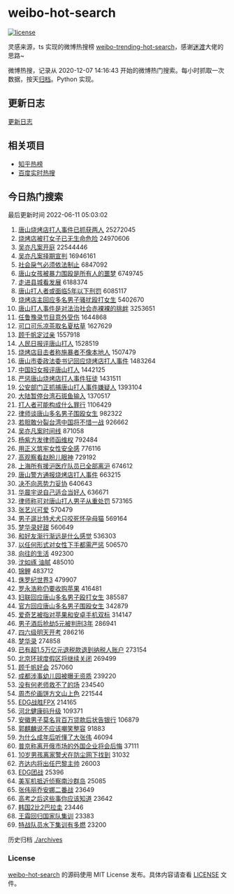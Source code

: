 # weibo-hot-search

[![license](https://img.shields.io/github/license/Arrackisarookie/weibo-hot-search)](https://github.com/Arrackisarookie/weibo-hot-search/blob/master/LICENSE)

灵感来源，ts 实现的微博热搜榜 [weibo-trending-hot-search](https://github.com/justjavac/weibo-trending-hot-search)，感谢[迷渡](https://github.com/justjavac)大佬的思路~

微博热搜，记录从 2020-12-07 14:16:43 开始的微博热门搜索。每小时抓取一次数据，按天[归档](./archives)。Python 实现。

## 更新日志
[更新日志](./UPDATE.md)

## 相关项目
+ [知乎热榜](https://github.com/Arrackisarookie/zhihu-top-search)
+ [百度实时热搜](https://github.com/Arrackisarookie/baidu-hot-search)

## 今日热门搜索

<!-- Rank Begin -->

最后更新时间 2022-06-11 05:03:02

1. [唐山烧烤店打人事件已抓获两人](https://s.weibo.com/weibo?q=%23%E5%94%90%E5%B1%B1%E7%83%A7%E7%83%A4%E5%BA%97%E6%89%93%E4%BA%BA%E4%BA%8B%E4%BB%B6%E5%B7%B2%E6%8A%93%E8%8E%B7%E4%B8%A4%E4%BA%BA%23&Refer=top) 25272045
1. [烧烤店被打女子已无生命危险](https://s.weibo.com/weibo?q=%23%E7%83%A7%E7%83%A4%E5%BA%97%E8%A2%AB%E6%89%93%E5%A5%B3%E5%AD%90%E5%B7%B2%E6%97%A0%E7%94%9F%E5%91%BD%E5%8D%B1%E9%99%A9%23&Refer=top) 24970606
1. [吴亦凡案开庭](https://s.weibo.com/weibo?q=%23%E5%90%B4%E4%BA%A6%E5%87%A1%E6%A1%88%E5%BC%80%E5%BA%AD%23&Refer=top) 22544446
1. [吴亦凡案择期宣判](https://s.weibo.com/weibo?q=%23%E5%90%B4%E4%BA%A6%E5%87%A1%E6%A1%88%E6%8B%A9%E6%9C%9F%E5%AE%A3%E5%88%A4%23&Refer=top) 16946161
1. [社会戾气必须依法制止](https://s.weibo.com/weibo?q=%23%E7%A4%BE%E4%BC%9A%E6%88%BE%E6%B0%94%E5%BF%85%E9%A1%BB%E4%BE%9D%E6%B3%95%E5%88%B6%E6%AD%A2%23&Refer=top) 6847092
1. [唐山女孩被暴力围殴是所有人的噩梦](https://s.weibo.com/weibo?q=%23%E5%94%90%E5%B1%B1%E5%A5%B3%E5%AD%A9%E8%A2%AB%E6%9A%B4%E5%8A%9B%E5%9B%B4%E6%AE%B4%E6%98%AF%E6%89%80%E6%9C%89%E4%BA%BA%E7%9A%84%E5%99%A9%E6%A2%A6%23&Refer=top) 6749745
1. [走进县城看发展](https://s.weibo.com/weibo?q=%23%E8%B5%B0%E8%BF%9B%E5%8E%BF%E5%9F%8E%E7%9C%8B%E5%8F%91%E5%B1%95%23&Refer=top) 6188374
1. [唐山打人者或面临5年以下刑罚](https://s.weibo.com/weibo?q=%23%E5%94%90%E5%B1%B1%E6%89%93%E4%BA%BA%E8%80%85%E6%88%96%E9%9D%A2%E4%B8%B45%E5%B9%B4%E4%BB%A5%E4%B8%8B%E5%88%91%E7%BD%9A%23&Refer=top) 6085117
1. [烧烤店主回应多名男子骚扰殴打女生](https://s.weibo.com/weibo?q=%23%E7%83%A7%E7%83%A4%E5%BA%97%E4%B8%BB%E5%9B%9E%E5%BA%94%E5%A4%9A%E5%90%8D%E7%94%B7%E5%AD%90%E9%AA%9A%E6%89%B0%E6%AE%B4%E6%89%93%E5%A5%B3%E7%94%9F%23&Refer=top) 5402670
1. [唐山打人事件是对法治社会赤裸裸的挑衅](https://s.weibo.com/weibo?q=%23%E5%94%90%E5%B1%B1%E6%89%93%E4%BA%BA%E4%BA%8B%E4%BB%B6%E6%98%AF%E5%AF%B9%E6%B3%95%E6%B2%BB%E7%A4%BE%E4%BC%9A%E8%B5%A4%E8%A3%B8%E8%A3%B8%E7%9A%84%E6%8C%91%E8%A1%85%23&Refer=top) 3253651
1. [任鲁豫录节目意外受伤](https://s.weibo.com/weibo?q=%23%E4%BB%BB%E9%B2%81%E8%B1%AB%E5%BD%95%E8%8A%82%E7%9B%AE%E6%84%8F%E5%A4%96%E5%8F%97%E4%BC%A4%23&Refer=top) 1644868
1. [可口可乐凉茶取名夏枯草](https://s.weibo.com/weibo?q=%23%E5%8F%AF%E5%8F%A3%E5%8F%AF%E4%B9%90%E5%87%89%E8%8C%B6%E5%8F%96%E5%90%8D%E5%A4%8F%E6%9E%AF%E8%8D%89%23&Refer=top) 1627629
1. [顾千帆定过亲](https://s.weibo.com/weibo?q=%23%E9%A1%BE%E5%8D%83%E5%B8%86%E5%AE%9A%E8%BF%87%E4%BA%B2%23&Refer=top) 1557918
1. [人民日报评唐山打人](https://s.weibo.com/weibo?q=%23%E4%BA%BA%E6%B0%91%E6%97%A5%E6%8A%A5%E8%AF%84%E5%94%90%E5%B1%B1%E6%89%93%E4%BA%BA%23&Refer=top) 1528519
1. [烧烤店目击者称施暴者不像本地人](https://s.weibo.com/weibo?q=%23%E7%83%A7%E7%83%A4%E5%BA%97%E7%9B%AE%E5%87%BB%E8%80%85%E7%A7%B0%E6%96%BD%E6%9A%B4%E8%80%85%E4%B8%8D%E5%83%8F%E6%9C%AC%E5%9C%B0%E4%BA%BA%23&Refer=top) 1507479
1. [唐山市委政法委书记回应烧烤店打人事件](https://s.weibo.com/weibo?q=%23%E5%94%90%E5%B1%B1%E5%B8%82%E5%A7%94%E6%94%BF%E6%B3%95%E5%A7%94%E4%B9%A6%E8%AE%B0%E5%9B%9E%E5%BA%94%E7%83%A7%E7%83%A4%E5%BA%97%E6%89%93%E4%BA%BA%E4%BA%8B%E4%BB%B6%23&Refer=top) 1483264
1. [中国妇女报评唐山打人](https://s.weibo.com/weibo?q=%23%E4%B8%AD%E5%9B%BD%E5%A6%87%E5%A5%B3%E6%8A%A5%E8%AF%84%E5%94%90%E5%B1%B1%E6%89%93%E4%BA%BA%23&Refer=top) 1442125
1. [严惩唐山烧烤店打人事件狂徒](https://s.weibo.com/weibo?q=%23%E4%B8%A5%E6%83%A9%E5%94%90%E5%B1%B1%E7%83%A7%E7%83%A4%E5%BA%97%E6%89%93%E4%BA%BA%E4%BA%8B%E4%BB%B6%E7%8B%82%E5%BE%92%23&Refer=top) 1431511
1. [公安部门正抓捕唐山打人事件嫌疑人](https://s.weibo.com/weibo?q=%23%E5%85%AC%E5%AE%89%E9%83%A8%E9%97%A8%E6%AD%A3%E6%8A%93%E6%8D%95%E5%94%90%E5%B1%B1%E6%89%93%E4%BA%BA%E4%BA%8B%E4%BB%B6%E5%AB%8C%E7%96%91%E4%BA%BA%23&Refer=top) 1393104
1. [大陆暂停台湾石斑鱼输入](https://s.weibo.com/weibo?q=%23%E5%A4%A7%E9%99%86%E6%9A%82%E5%81%9C%E5%8F%B0%E6%B9%BE%E7%9F%B3%E6%96%91%E9%B1%BC%E8%BE%93%E5%85%A5%23&Refer=top) 1370517
1. [打人者可能构成什么罪行](https://s.weibo.com/weibo?q=%23%E6%89%93%E4%BA%BA%E8%80%85%E5%8F%AF%E8%83%BD%E6%9E%84%E6%88%90%E4%BB%80%E4%B9%88%E7%BD%AA%E8%A1%8C%23&Refer=top) 1106429
1. [律师谈唐山多名男子围殴女生](https://s.weibo.com/weibo?q=%23%E5%BE%8B%E5%B8%88%E8%B0%88%E5%94%90%E5%B1%B1%E5%A4%9A%E5%90%8D%E7%94%B7%E5%AD%90%E5%9B%B4%E6%AE%B4%E5%A5%B3%E7%94%9F%23&Refer=top) 982322
1. [若胆敢分裂台湾中国将不惜一战](https://s.weibo.com/weibo?q=%23%E8%8B%A5%E8%83%86%E6%95%A2%E5%88%86%E8%A3%82%E5%8F%B0%E6%B9%BE%E4%B8%AD%E5%9B%BD%E5%B0%86%E4%B8%8D%E6%83%9C%E4%B8%80%E6%88%98%23&Refer=top) 926662
1. [吴亦凡案时间线](https://s.weibo.com/weibo?q=%23%E5%90%B4%E4%BA%A6%E5%87%A1%E6%A1%88%E6%97%B6%E9%97%B4%E7%BA%BF%23&Refer=top) 871058
1. [杨紫方发律师函维权](https://s.weibo.com/weibo?q=%23%E6%9D%A8%E7%B4%AB%E6%96%B9%E5%8F%91%E5%BE%8B%E5%B8%88%E5%87%BD%E7%BB%B4%E6%9D%83%23&Refer=top) 792484
1. [用正义筑牢女性安全感](https://s.weibo.com/weibo?q=%23%E7%94%A8%E6%AD%A3%E4%B9%89%E7%AD%91%E7%89%A2%E5%A5%B3%E6%80%A7%E5%AE%89%E5%85%A8%E6%84%9F%23&Refer=top) 776116
1. [高观察看赵盼儿眼神](https://s.weibo.com/weibo?q=%23%E9%AB%98%E8%A7%82%E5%AF%9F%E7%9C%8B%E8%B5%B5%E7%9B%BC%E5%84%BF%E7%9C%BC%E7%A5%9E%23&Refer=top) 729192
1. [上海所有援沪医疗队员已全部离沪](https://s.weibo.com/weibo?q=%23%E4%B8%8A%E6%B5%B7%E6%89%80%E6%9C%89%E6%8F%B4%E6%B2%AA%E5%8C%BB%E7%96%97%E9%98%9F%E5%91%98%E5%B7%B2%E5%85%A8%E9%83%A8%E7%A6%BB%E6%B2%AA%23&Refer=top) 674612
1. [唐山警方通报烧烤店打人事件](https://s.weibo.com/weibo?q=%23%E5%94%90%E5%B1%B1%E8%AD%A6%E6%96%B9%E9%80%9A%E6%8A%A5%E7%83%A7%E7%83%A4%E5%BA%97%E6%89%93%E4%BA%BA%E4%BA%8B%E4%BB%B6%23&Refer=top) 663215
1. [决不向恶势力妥协](https://s.weibo.com/weibo?q=%23%E5%86%B3%E4%B8%8D%E5%90%91%E6%81%B6%E5%8A%BF%E5%8A%9B%E5%A6%A5%E5%8D%8F%23&Refer=top) 640643
1. [华晨宇说自己适合当好人](https://s.weibo.com/weibo?q=%23%E5%8D%8E%E6%99%A8%E5%AE%87%E8%AF%B4%E8%87%AA%E5%B7%B1%E9%80%82%E5%90%88%E5%BD%93%E5%A5%BD%E4%BA%BA%23&Refer=top) 636671
1. [律师称可对唐山打人男子从重处罚](https://s.weibo.com/weibo?q=%23%E5%BE%8B%E5%B8%88%E7%A7%B0%E5%8F%AF%E5%AF%B9%E5%94%90%E5%B1%B1%E6%89%93%E4%BA%BA%E7%94%B7%E5%AD%90%E4%BB%8E%E9%87%8D%E5%A4%84%E7%BD%9A%23&Refer=top) 573165
1. [张艺兴可爱](https://s.weibo.com/weibo?q=%23%E5%BC%A0%E8%89%BA%E5%85%B4%E5%8F%AF%E7%88%B1%23&Refer=top) 570479
1. [男子遛比特犬犬只咬死怀孕母猫](https://s.weibo.com/weibo?q=%23%E7%94%B7%E5%AD%90%E9%81%9B%E6%AF%94%E7%89%B9%E7%8A%AC%E7%8A%AC%E5%8F%AA%E5%92%AC%E6%AD%BB%E6%80%80%E5%AD%95%E6%AF%8D%E7%8C%AB%23&Refer=top) 569164
1. [梦华录好甜](https://s.weibo.com/weibo?q=%23%E6%A2%A6%E5%8D%8E%E5%BD%95%E5%A5%BD%E7%94%9C%23&Refer=top) 560649
1. [和好友渐行渐远是什么感觉](https://s.weibo.com/weibo?q=%23%E5%92%8C%E5%A5%BD%E5%8F%8B%E6%B8%90%E8%A1%8C%E6%B8%90%E8%BF%9C%E6%98%AF%E4%BB%80%E4%B9%88%E6%84%9F%E8%A7%89%23&Refer=top) 536303
1. [以任何形式对女性下手都需严惩](https://s.weibo.com/weibo?q=%23%E4%BB%A5%E4%BB%BB%E4%BD%95%E5%BD%A2%E5%BC%8F%E5%AF%B9%E5%A5%B3%E6%80%A7%E4%B8%8B%E6%89%8B%E9%83%BD%E9%9C%80%E4%B8%A5%E6%83%A9%23&Refer=top) 506570
1. [向往的生活](https://s.weibo.com/weibo?q=%E5%90%91%E5%BE%80%E7%9A%84%E7%94%9F%E6%B4%BB&Refer=top) 492300
1. [沈如琢 油腻](https://s.weibo.com/weibo?q=%E6%B2%88%E5%A6%82%E7%90%A2%20%E6%B2%B9%E8%85%BB&Refer=top) 485010
1. [锦鲤](https://s.weibo.com/weibo?q=%E9%94%A6%E9%B2%A4&Refer=top) 483712
1. [侏罗纪世界3](https://s.weibo.com/weibo?q=%E4%BE%8F%E7%BD%97%E7%BA%AA%E4%B8%96%E7%95%8C3&Refer=top) 479907
1. [罗永浩称仍要收购苹果](https://s.weibo.com/weibo?q=%23%E7%BD%97%E6%B0%B8%E6%B5%A9%E7%A7%B0%E4%BB%8D%E8%A6%81%E6%94%B6%E8%B4%AD%E8%8B%B9%E6%9E%9C%23&Refer=top) 416481
1. [妇联回应唐山多名男子殴打女生](https://s.weibo.com/weibo?q=%23%E5%A6%87%E8%81%94%E5%9B%9E%E5%BA%94%E5%94%90%E5%B1%B1%E5%A4%9A%E5%90%8D%E7%94%B7%E5%AD%90%E6%AE%B4%E6%89%93%E5%A5%B3%E7%94%9F%23&Refer=top) 385587
1. [官方回应唐山多名男子围殴女生](https://s.weibo.com/weibo?q=%23%E5%AE%98%E6%96%B9%E5%9B%9E%E5%BA%94%E5%94%90%E5%B1%B1%E5%A4%9A%E5%90%8D%E7%94%B7%E5%AD%90%E5%9B%B4%E6%AE%B4%E5%A5%B3%E7%94%9F%23&Refer=top) 342879
1. [爱奇艺被指对苹果和安卓手机双标](https://s.weibo.com/weibo?q=%23%E7%88%B1%E5%A5%87%E8%89%BA%E8%A2%AB%E6%8C%87%E5%AF%B9%E8%8B%B9%E6%9E%9C%E5%92%8C%E5%AE%89%E5%8D%93%E6%89%8B%E6%9C%BA%E5%8F%8C%E6%A0%87%23&Refer=top) 314147
1. [男子酒后抢劫5元被判刑3年](https://s.weibo.com/weibo?q=%23%E7%94%B7%E5%AD%90%E9%85%92%E5%90%8E%E6%8A%A2%E5%8A%AB5%E5%85%83%E8%A2%AB%E5%88%A4%E5%88%913%E5%B9%B4%23&Refer=top) 286941
1. [四六级明天开考](https://s.weibo.com/weibo?q=%23%E5%9B%9B%E5%85%AD%E7%BA%A7%E6%98%8E%E5%A4%A9%E5%BC%80%E8%80%83%23&Refer=top) 286216
1. [梦华录](https://s.weibo.com/weibo?q=%23%E6%A2%A6%E5%8D%8E%E5%BD%95%23&Refer=top) 274858
1. [已有超1.5万亿元退税款退到纳税人账户](https://s.weibo.com/weibo?q=%23%E5%B7%B2%E6%9C%89%E8%B6%851.5%E4%B8%87%E4%BA%BF%E5%85%83%E9%80%80%E7%A8%8E%E6%AC%BE%E9%80%80%E5%88%B0%E7%BA%B3%E7%A8%8E%E4%BA%BA%E8%B4%A6%E6%88%B7%23&Refer=top) 273154
1. [北京环球度假区将继续关闭](https://s.weibo.com/weibo?q=%23%E5%8C%97%E4%BA%AC%E7%8E%AF%E7%90%83%E5%BA%A6%E5%81%87%E5%8C%BA%E5%B0%86%E7%BB%A7%E7%BB%AD%E5%85%B3%E9%97%AD%23&Refer=top) 269499
1. [顾千帆好会](https://s.weibo.com/weibo?q=%23%E9%A1%BE%E5%8D%83%E5%B8%86%E5%A5%BD%E4%BC%9A%23&Refer=top) 257060
1. [成都涉事幼儿园被曝无资质](https://s.weibo.com/weibo?q=%23%E6%88%90%E9%83%BD%E6%B6%89%E4%BA%8B%E5%B9%BC%E5%84%BF%E5%9B%AD%E8%A2%AB%E6%9B%9D%E6%97%A0%E8%B5%84%E8%B4%A8%23&Refer=top) 239220
1. [没有何老师救不了的场](https://s.weibo.com/weibo?q=%23%E6%B2%A1%E6%9C%89%E4%BD%95%E8%80%81%E5%B8%88%E6%95%91%E4%B8%8D%E4%BA%86%E7%9A%84%E5%9C%BA%23&Refer=top) 234540
1. [周杰伦画饼方文山上色](https://s.weibo.com/weibo?q=%23%E5%91%A8%E6%9D%B0%E4%BC%A6%E7%94%BB%E9%A5%BC%E6%96%B9%E6%96%87%E5%B1%B1%E4%B8%8A%E8%89%B2%23&Refer=top) 221544
1. [EDG战胜FPX](https://s.weibo.com/weibo?q=%23EDG%E6%88%98%E8%83%9CFPX%23&Refer=top) 214165
1. [河北健康码升级](https://s.weibo.com/weibo?q=%23%E6%B2%B3%E5%8C%97%E5%81%A5%E5%BA%B7%E7%A0%81%E5%8D%87%E7%BA%A7%23&Refer=top) 109371
1. [安徽男子莫名背百万贷款后状告银行](https://s.weibo.com/weibo?q=%23%E5%AE%89%E5%BE%BD%E7%94%B7%E5%AD%90%E8%8E%AB%E5%90%8D%E8%83%8C%E7%99%BE%E4%B8%87%E8%B4%B7%E6%AC%BE%E5%90%8E%E7%8A%B6%E5%91%8A%E9%93%B6%E8%A1%8C%23&Refer=top) 106879
1. [郭麒麟说不应该嘲笑整容](https://s.weibo.com/weibo?q=%23%E9%83%AD%E9%BA%92%E9%BA%9F%E8%AF%B4%E4%B8%8D%E5%BA%94%E8%AF%A5%E5%98%B2%E7%AC%91%E6%95%B4%E5%AE%B9%23&Refer=top) 91883
1. [为什么成年后听懂了大张伟](https://s.weibo.com/weibo?q=%23%E4%B8%BA%E4%BB%80%E4%B9%88%E6%88%90%E5%B9%B4%E5%90%8E%E5%90%AC%E6%87%82%E4%BA%86%E5%A4%A7%E5%BC%A0%E4%BC%9F%23&Refer=top) 46094
1. [普京称离开俄市场的外国企业将会后悔](https://s.weibo.com/weibo?q=%23%E6%99%AE%E4%BA%AC%E7%A7%B0%E7%A6%BB%E5%BC%80%E4%BF%84%E5%B8%82%E5%9C%BA%E7%9A%84%E5%A4%96%E5%9B%BD%E4%BC%81%E4%B8%9A%E5%B0%86%E4%BC%9A%E5%90%8E%E6%82%94%23&Refer=top) 37111
1. [10岁男孩离家警犬在防尘网下找到](https://s.weibo.com/weibo?q=%2310%E5%B2%81%E7%94%B7%E5%AD%A9%E7%A6%BB%E5%AE%B6%E8%AD%A6%E7%8A%AC%E5%9C%A8%E9%98%B2%E5%B0%98%E7%BD%91%E4%B8%8B%E6%89%BE%E5%88%B0%23&Refer=top) 31032
1. [齐达内将出任巴黎主帅](https://s.weibo.com/weibo?q=%23%E9%BD%90%E8%BE%BE%E5%86%85%E5%B0%86%E5%87%BA%E4%BB%BB%E5%B7%B4%E9%BB%8E%E4%B8%BB%E5%B8%85%23&Refer=top) 26003
1. [EDG团战](https://s.weibo.com/weibo?q=%23EDG%E5%9B%A2%E6%88%98%23&Refer=top) 25396
1. [美军机抵近侦察南沙群岛](https://s.weibo.com/weibo?q=%23%E7%BE%8E%E5%86%9B%E6%9C%BA%E6%8A%B5%E8%BF%91%E4%BE%A6%E5%AF%9F%E5%8D%97%E6%B2%99%E7%BE%A4%E5%B2%9B%23&Refer=top) 25085
1. [张伟丽乔安娜二番战](https://s.weibo.com/weibo?q=%23%E5%BC%A0%E4%BC%9F%E4%B8%BD%E4%B9%94%E5%AE%89%E5%A8%9C%E4%BA%8C%E7%95%AA%E6%88%98%23&Refer=top) 23649
1. [高考之后这些事你应该知道](https://s.weibo.com/weibo?q=%23%E9%AB%98%E8%80%83%E4%B9%8B%E5%90%8E%E8%BF%99%E4%BA%9B%E4%BA%8B%E4%BD%A0%E5%BA%94%E8%AF%A5%E7%9F%A5%E9%81%93%23&Refer=top) 23642
1. [韩国2比2巴拉圭](https://s.weibo.com/weibo?q=%23%E9%9F%A9%E5%9B%BD2%E6%AF%942%E5%B7%B4%E6%8B%89%E5%9C%AD%23&Refer=top) 23446
1. [王霜回归国家队集训](https://s.weibo.com/weibo?q=%23%E7%8E%8B%E9%9C%9C%E5%9B%9E%E5%BD%92%E5%9B%BD%E5%AE%B6%E9%98%9F%E9%9B%86%E8%AE%AD%23&Refer=top) 23383
1. [特战队员水下集训有多燃](https://s.weibo.com/weibo?q=%23%E7%89%B9%E6%88%98%E9%98%9F%E5%91%98%E6%B0%B4%E4%B8%8B%E9%9B%86%E8%AE%AD%E6%9C%89%E5%A4%9A%E7%87%83%23&Refer=top) 23200
<!-- Rank End -->

历史归档 [./archives](./archives)

### License

[weibo-hot-search](https://github.com/Arrackisarookie/weibo-hot-search) 的源码使用 MIT License 发布。具体内容请查看 [LICENSE](./LICENSE) 文件。
